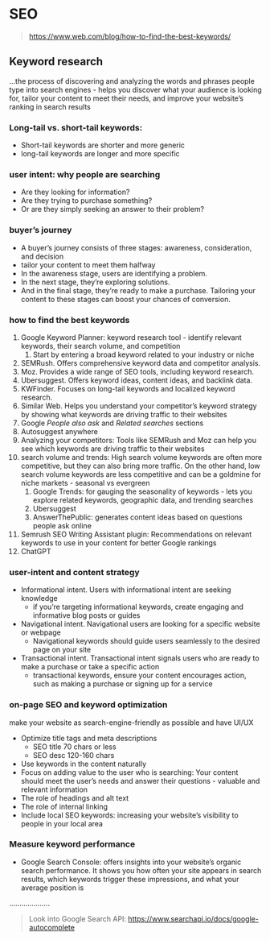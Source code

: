 # SEO

> https://www.web.com/blog/how-to-find-the-best-keywords/

## Keyword research

...the process of discovering and analyzing the words and phrases people type into search engines - helps you discover what your audience is looking for, tailor your content to meet their needs, and improve your website’s ranking in search results

### Long-tail vs. short-tail keywords:

- Short-tail keywords are shorter and more generic
- long-tail keywords are longer and more specific

### user intent: why people are searching

- Are they looking for information?
- Are they trying to purchase something?
- Or are they simply seeking an answer to their problem?

### buyer’s journey

- A buyer’s journey consists of three stages: awareness, consideration, and decision
- tailor your content to meet them halfway
- In the awareness stage, users are identifying a problem.
- In the next stage, they’re exploring solutions.
- And in the final stage, they’re ready to make a purchase. Tailoring your content to these stages can boost your chances of conversion.

### how to find the best keywords

1. Google Keyword Planner: keyword research tool - identify relevant keywords, their search volume, and competition
   1. Start by entering a broad keyword related to your industry or niche
2. SEMRush. Offers comprehensive keyword data and competitor analysis.
3. Moz. Provides a wide range of SEO tools, including keyword research.
4. Ubersuggest. Offers keyword ideas, content ideas, and backlink data.
5. KWFinder. Focuses on long-tail keywords and localized keyword research.
6. Similar Web. Helps you understand your competitor’s keyword strategy by showing what keywords are driving traffic to their websites
7. Google _People also ask_ and _Related searches_ sections
8. Autosuggest anywhere
9. Analyzing your competitors: Tools like SEMRush and Moz can help you see which keywords are driving traffic to their websites
10. search volume and trends: High search volume keywords are often more competitive, but they can also bring more traffic. On the other hand, low search volume keywords are less competitive and can be a goldmine for niche markets - seasonal vs evergreen
    1. Google Trends: for gauging the seasonality of keywords - lets you explore related keywords, geographic data, and trending searches
    2. Ubersuggest
    3. AnswerThePublic: generates content ideas based on questions people ask online
11. Semrush SEO Writing Assistant plugin: Recommendations on relevant keywords to use in your content for better Google rankings
12. ChatGPT

### user-intent and content strategy

- Informational intent. Users with informational intent are seeking knowledge
  - if you’re targeting informational keywords, create engaging and informative blog posts or guides
- Navigational intent. Navigational users are looking for a specific website or webpage
  - Navigational keywords should guide users seamlessly to the desired page on your site
- Transactional intent. Transactional intent signals users who are ready to make a purchase or take a specific action
  - transactional keywords, ensure your content encourages action, such as making a purchase or signing up for a service

### on-page SEO and keyword optimization

make your website as search-engine-friendly as possible and have UI/UX

- Optimize title tags and meta descriptions
  - SEO title 70 chars or less
  - SEO desc 120-160 chars
- Use keywords in the content naturally
- Focus on adding value to the user who is searching: Your content should meet the user’s needs and answer their questions - valuable and relevant information
- The role of headings and alt text
- The role of internal linking
- Include local SEO keywords: increasing your website’s visibility to people in your local area

### Measure keyword performance

- Google Search Console: offers insights into your website’s organic search performance. It shows you how often your site appears in search results, which keywords trigger these impressions, and what your average position is

....................

> Look into Google Search API: https://www.searchapi.io/docs/google-autocomplete
